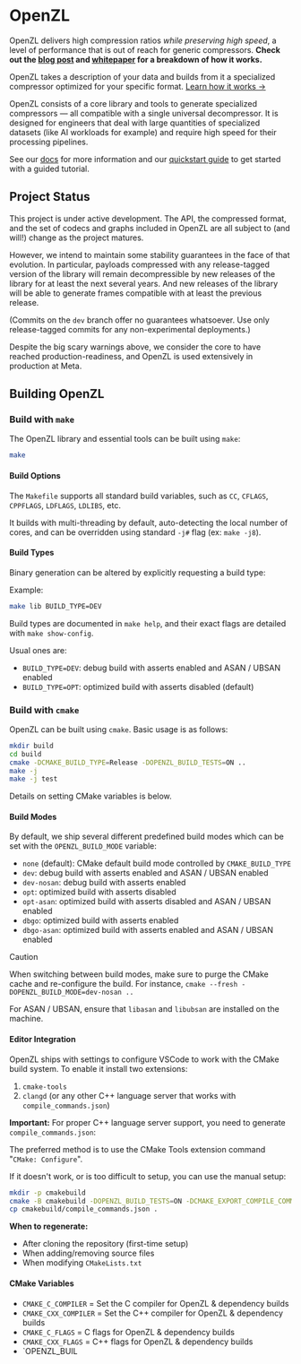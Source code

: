 # OpenZL

OpenZL delivers high compression ratios _while preserving high speed_, a level of performance that is out of reach for generic compressors. **Check out the [blog post](https://engineering.fb.com/2025/10/06/developer-tools/openzl-open-source-format-aware-compression-framework/) and [whitepaper](https://arxiv.org/abs/2510.03203) for a breakdown of how it works.**

OpenZL takes a description of your data and builds from it a specialized compressor optimized for your specific format. [Learn how it works →](https://facebook.github.io/openzl/getting-started/introduction/)

OpenZL consists of a core library and tools to generate specialized compressors —
all compatible with a single universal decompressor.
It is designed for engineers that deal with large quantities of specialized datasets (like AI workloads for example) and require high speed for their processing pipelines.

See our [docs](https://facebook.github.io/openzl) for more information and our [quickstart guide](https://facebook.github.io/openzl/getting-started/quick-start) to get started with a guided tutorial.

## Project Status

This project is under active development. The API, the compressed format, and the set of codecs and graphs included in OpenZL are all subject to (and will!) change as the project matures.

However, we intend to maintain some stability guarantees in the face of that evolution. In particular, payloads compressed with any release-tagged version of the library will remain decompressible by new releases of the library for at least the next several years. And new releases of the library will be able to generate frames compatible with at least the previous release.

(Commits on the `dev` branch offer no guarantees whatsoever. Use only release-tagged commits for any non-experimental deployments.)

Despite the big scary warnings above, we consider the core to have reached production-readiness, and OpenZL is used extensively in production at Meta.

## Building OpenZL

### Build with `make`

The OpenZL library and essential tools can be built using `make`:

```sh
make
```

#### Build Options

The `Makefile` supports all standard build variables, such as `CC`, `CFLAGS`, `CPPFLAGS`, `LDFLAGS`, `LDLIBS`, etc.

It builds with multi-threading by default, auto-detecting the local number of cores, and can be overridden using standard `-j#` flag (ex: `make -j8`).

#### Build Types

Binary generation can be altered by explicitly requesting a build type:

Example:
```sh
make lib BUILD_TYPE=DEV
```

Build types are documented in `make help`, and their exact flags are detailed with `make show-config`.

Usual ones are:

* `BUILD_TYPE=DEV`: debug build with asserts enabled and ASAN / UBSAN enabled
* `BUILD_TYPE=OPT`: optimized build with asserts disabled (default)

### Build with `cmake`

OpenZL can be built using `cmake`. Basic usage is as follows:

```sh
mkdir build
cd build
cmake -DCMAKE_BUILD_TYPE=Release -DOPENZL_BUILD_TESTS=ON ..
make -j
make -j test
```

Details on setting CMake variables is below.

#### Build Modes

By default, we ship several different predefined build modes which can be set with the `OPENZL_BUILD_MODE` variable:

* `none` (default): CMake default build mode controlled by `CMAKE_BUILD_TYPE`
* `dev`: debug build with asserts enabled and ASAN / UBSAN enabled
* `dev-nosan`: debug build with asserts enabled
* `opt`: optimized build with asserts disabled
* `opt-asan`: optimized build with asserts disabled and ASAN / UBSAN enabled
* `dbgo`: optimized build with asserts enabled
* `dbgo-asan`: optimized build with asserts enabled and ASAN / UBSAN enabled

> [!CAUTION]
> When switching between build modes, make sure to purge the CMake cache and re-configure the build. For instance,
> `cmake --fresh -DOPENZL_BUILD_MODE=dev-nosan ..`

For ASAN / UBSAN, ensure that `libasan` and `libubsan` are installed on the machine.

#### Editor Integration

OpenZL ships with settings to configure VSCode to work with the CMake build system. To enable it install two extensions:

1. `cmake-tools`
2. `clangd` (or any other C++ language server that works with `compile_commands.json`)

**Important:** For proper C++ language server support, you need to generate `compile_commands.json`:

The preferred method is to use the CMake Tools extension command "`CMake: Configure`".

If it doesn't work, or is too difficult to setup, you can use the manual setup:

```bash
mkdir -p cmakebuild
cmake -B cmakebuild -DOPENZL_BUILD_TESTS=ON -DCMAKE_EXPORT_COMPILE_COMMANDS=ON .
cp cmakebuild/compile_commands.json .
```

**When to regenerate:**

* After cloning the repository (first-time setup)
* When adding/removing source files
* When modifying `CMakeLists.txt`

#### CMake Variables

* `CMAKE_C_COMPILER` = Set the C compiler for OpenZL & dependency builds
* `CMAKE_CXX_COMPILER` = Set the C++ compiler for OpenZL & dependency builds
* `CMAKE_C_FLAGS` = C flags for OpenZL & dependency builds
* `CMAKE_CXX_FLAGS` = C++ flags for OpenZL & dependency builds
* `OPENZL_BUIL